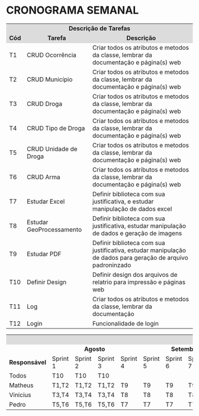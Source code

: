 # CRONOGRAMA SEMANAL

<table>
<tr>
<td colspan="30" bgcolor="#DCDCDC" align="center"><b>Descrição de Tarefas</b></td>
</tr>
<tr>
<td colspan="4"  bgcolor="#DCDCDC" align="center"><b>Cód</b.</td>
<td colspan="4"  bgcolor="#DCDCDC" align="center"><b>Tarefa</b></td>
<td colspan="4"  bgcolor="#DCDCDC" align="center"><b>Descrição</b></td>
</tr>
<tr>
<td colspan="4">T1</td>
<td colspan="4" >CRUD Ocorrência</td>
<td colspan="4">Criar todos os atributos e metodos da classe, lembrar da documentação e página(s) web</td>
</tr>
<tr>
<td colspan="4">T2</td>
<td colspan="4" >CRUD Município</td>
<td colspan="4">Criar todos os atributos e metodos da classe, lembrar da documentação e página(s) web</td>
</tr>
<tr>
<td colspan="4">T3</td>
<td colspan="4" >CRUD Droga</td>
<td colspan="4">Criar todos os atributos e metodos da classe, lembrar da documentação e página(s) web</td>
</tr>
<tr>
 <td colspan="4">T4</td>
<td colspan="4" >CRUD Tipo de Droga</td>
<td colspan="4">Criar todos os atributos e metodos da classe, lembrar da documentação e página(s) web</td>
</tr>
<tr>
<td colspan="4">T5</td>
<td colspan="4" >CRUD Unidade de Droga</td>
<td colspan="4">Criar todos os atributos e metodos da classe, lembrar da documentação e página(s) web</td>
</tr>
<tr>
 <td colspan="4">T6</td>
 <td colspan="4" >CRUD Arma</td>
<td colspan="4">Criar todos os atributos e metodos da classe, lembrar da documentação e página(s) web</td>
</tr>
 <tr>
 <td colspan="4">T7</td>
 <td colspan="4" >Estudar Excel</td>
<td colspan="4">Definir biblioteca com sua justificativa, e estudar manipulação de dados excel</td>
</tr>
 <tr>
 <td colspan="4">T8</td>
 <td colspan="4" >Estudar GeoProcessamento</td>
<td colspan="4">Definir biblioteca com sua justificativa, estudar manipulação de dados e geração de imagens</td>
</tr>
 <tr>
 <td colspan="4">T9</td>
 <td colspan="4" >Estudar PDF</td>
<td colspan="4">Definir biblioteca com sua justificativa, estudar manipulação de dados para geração de arquivo padroninzado</td>
</tr>
 <tr>
 <td colspan="4">T10</td>
 <td colspan="4" >Definir Design</td>
<td colspan="4">Definir design dos arquivos de relatrio para impressão e páginas web</td>
</tr>
 <td colspan="4">T11</td>
 <td colspan="4" >Log</td>
 <td colspan="4">Criar todos os atributos e metodos da classe, lembrar da documentação</td>
</tr>
 <td colspan="4">T12</td>
 <td colspan="4" >Login</td>
 <td colspan="4">Funcionalidade de login </td>
</tr>
 <tr>
</table>

<table>
<tr>
<td colspan="30" bgcolor="#DCDCDC" align="center"><b>CRONOGRAMA</td>
</tr>
<tr>
<td colspan="6"></td>
<td colspan="4" ><center><b>Agosto</b></center></td>
<td colspan="4"><center><b>Setembro</b></center></td>
<td colspan="5"><center><b>Outubro</b></center></td>
<td colspan="4"><center><b>Novembro</b></center></td>
<td colspan="5"><center><b>Dezembro</b></center></td>
</tr>
<tr>
 <td colspan="6"><b>Responsável</b></td>
 <td>Sprint 1</td>
 <td>Sprint 2</td>
 <td>Sprint 3</td>
 <td>Sprint 4</td>
 <td>Sprint 5</td>
 <td>Sprint 6</td>
 <td>Sprint 7</td>
 <td>Sprint 8</td>
 <td>Sprint 9</td>
 <td>Sprint 10</td>
 <td>Sprint 11</td>
 <td>Sprint 12</td>
 <td>Sprint 13</td>
 <td>Sprint 14</td>
 <td>Sprint 15</td>
 <td>Sprint 16</td>
 <td>Sprint 17</td>
 <td>Sprint 18</td>
 <td colspan="1">Sprint 19</td> 
 </tr>
  
<tr>
<td colspan="6">Todos</td>
<td colspan="1">T10</td>
<td colspan="1">T10</td>
<td colspan="1">T10</td>
<td colspan="1"></td>
<td colspan="1"></td>
<td colspan="1"></td>
<td colspan="1"></td>
<td colspan="1">T12</td>
<td colspan="1">T12</td>
<td colspan="1">T8</td>
<td colspan="1">T8</td>
<td colspan="1">T8</td>
<td colspan="1">T8</td>
<td colspan="1"></td>
<td colspan="1"></td>
<td colspan="1"></td>
<td colspan="1"></td>
<td colspan="1"></td>
<td colspan="1"></td>

</tr>

<tr>
<td colspan="6">Matheus</td>
<td colspan="1">T1,T2</td>
<td colspan="1">T1,T2</td>
<td colspan="1">T1,T2</td>
<td colspan="1">T9</td>
<td colspan="1">T9</td>
<td colspan="1">T9</td>
<td colspan="1">T9</td>
<td colspan="1"></td>
<td colspan="1"></td>
<td colspan="1"></td>
<td colspan="1"></td>
<td colspan="1"></td>
<td colspan="1"></td>
<td colspan="1"></td>
<td colspan="1"></td>
<td colspan="1"></td>
<td colspan="1"></td>
<td colspan="1"></td>
<td colspan="1"></td>
</tr>

<tr>
<td colspan="6">Vinicius</td>
<td colspan="1">T3,T4</td>
<td colspan="1">T3,T4</td>
<td colspan="1">T3,T4</td>
<td colspan="1">T8</td>
<td colspan="1">T8</td>
<td colspan="1">T8</td>
<td colspan="1">T8</td>
<td colspan="1"></td>
<td colspan="1"></td>
<td colspan="1"></td>
<td colspan="1"></td>
<td colspan="1"></td>
<td colspan="1"></td>
<td colspan="1"></td>
<td colspan="1"></td>
<td colspan="1"></td>
<td colspan="1"></td>
<td colspan="1"></td>
<td colspan="1"></td>

</tr>

<tr>
<td colspan="6">Pedro</td>
<td colspan="1">T5,T6</td>
<td colspan="1">T5,T6</td>
<td colspan="1">T5,T6</td>
<td colspan="1">T7</td>
<td colspan="1">T7</td>
<td colspan="1">T7</td>
<td colspan="1">T7</td>
<td colspan="1"></td>
<td colspan="1"></td>
<td colspan="1"></td>
<td colspan="1"></td>
<td colspan="1"></td>
<td colspan="1"></td>
<td colspan="1"></td>
<td colspan="1"></td>
<td colspan="1"></td>
<td colspan="1"></td>
<td colspan="1"></td>
<td colspan="1"></td>

</tr>
</table>
